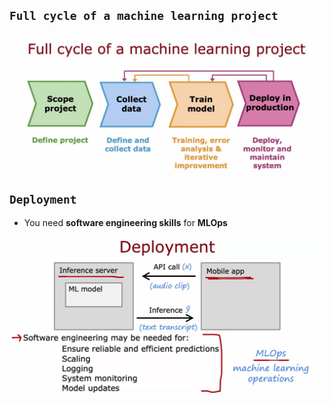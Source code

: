 ## `Full cycle of a machine learning project`

![Alt text](<ref img/9.png>)

## `Deployment`

- You need **software engineering skills** for **MLOps**

![Alt text](<ref img/10.png>)